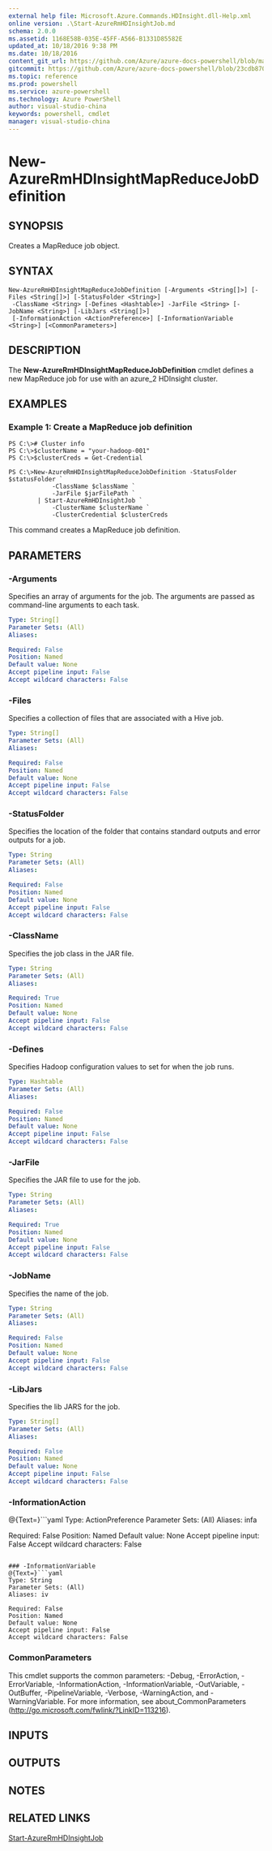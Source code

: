 ```yaml
---
external help file: Microsoft.Azure.Commands.HDInsight.dll-Help.xml
online version: .\Start-AzureRmHDInsightJob.md
schema: 2.0.0
ms.assetid: 1168E58B-035E-45FF-A566-B1331D85582E
updated_at: 10/18/2016 9:38 PM
ms.date: 10/18/2016
content_git_url: https://github.com/Azure/azure-docs-powershell/blob/master/azureps-cmdlets-docs/ResourceManager/AzureRM.HDInsight/v1.1.4/New-AzureRmHDInsightMapReduceJobDefinition.md
gitcommit: https://github.com/Azure/azure-docs-powershell/blob/23cdb8705d4ab9807c0e21b238f3b134a7d49c7d/azureps-cmdlets-docs/ResourceManager/AzureRM.HDInsight/v1.1.4/New-AzureRmHDInsightMapReduceJobDefinition.md
ms.topic: reference
ms.prod: powershell
ms.service: azure-powershell
ms.technology: Azure PowerShell
author: visual-studio-china
keywords: powershell, cmdlet
manager: visual-studio-china
---
```


# New-AzureRmHDInsightMapReduceJobDefinition

## SYNOPSIS
Creates a MapReduce job object.

## SYNTAX

```
New-AzureRmHDInsightMapReduceJobDefinition [-Arguments <String[]>] [-Files <String[]>] [-StatusFolder <String>]
 -ClassName <String> [-Defines <Hashtable>] -JarFile <String> [-JobName <String>] [-LibJars <String[]>]
 [-InformationAction <ActionPreference>] [-InformationVariable <String>] [<CommonParameters>]
```

## DESCRIPTION
The **New-AzureRmHDInsightMapReduceJobDefinition** cmdlet defines a new MapReduce job for use with an azure_2 HDInsight cluster.

## EXAMPLES

### Example 1: Create a MapReduce job definition
```
PS C:\># Cluster info
PS C:\>$clusterName = "your-hadoop-001"
PS C:\>$clusterCreds = Get-Credential

PS C:\>New-AzureRmHDInsightMapReduceJobDefinition -StatusFolder $statusFolder `
            -ClassName $className `
            -JarFile $jarFilePath `
        | Start-AzureRmHDInsightJob `
            -ClusterName $clusterName `
            -ClusterCredential $clusterCreds
```

This command creates a MapReduce job definition.

## PARAMETERS

### -Arguments
Specifies an array of arguments for the job.
The arguments are passed as command-line arguments to each task.

```yaml
Type: String[]
Parameter Sets: (All)
Aliases: 

Required: False
Position: Named
Default value: None
Accept pipeline input: False
Accept wildcard characters: False
```

### -Files
Specifies a collection of files that are associated with a Hive job.

```yaml
Type: String[]
Parameter Sets: (All)
Aliases: 

Required: False
Position: Named
Default value: None
Accept pipeline input: False
Accept wildcard characters: False
```

### -StatusFolder
Specifies the location of the folder that contains standard outputs and error outputs for a job.

```yaml
Type: String
Parameter Sets: (All)
Aliases: 

Required: False
Position: Named
Default value: None
Accept pipeline input: False
Accept wildcard characters: False
```

### -ClassName
Specifies the job class in the JAR file.

```yaml
Type: String
Parameter Sets: (All)
Aliases: 

Required: True
Position: Named
Default value: None
Accept pipeline input: False
Accept wildcard characters: False
```

### -Defines
Specifies Hadoop configuration values to set for when the job runs.

```yaml
Type: Hashtable
Parameter Sets: (All)
Aliases: 

Required: False
Position: Named
Default value: None
Accept pipeline input: False
Accept wildcard characters: False
```

### -JarFile
Specifies the JAR file to use for the job.

```yaml
Type: String
Parameter Sets: (All)
Aliases: 

Required: True
Position: Named
Default value: None
Accept pipeline input: False
Accept wildcard characters: False
```

### -JobName
Specifies the name of the job.

```yaml
Type: String
Parameter Sets: (All)
Aliases: 

Required: False
Position: Named
Default value: None
Accept pipeline input: False
Accept wildcard characters: False
```

### -LibJars
Specifies the lib JARS for the job.

```yaml
Type: String[]
Parameter Sets: (All)
Aliases: 

Required: False
Position: Named
Default value: None
Accept pipeline input: False
Accept wildcard characters: False
```

### -InformationAction
@{Text=}```yaml
Type: ActionPreference
Parameter Sets: (All)
Aliases: infa

Required: False
Position: Named
Default value: None
Accept pipeline input: False
Accept wildcard characters: False
```

### -InformationVariable
@{Text=}```yaml
Type: String
Parameter Sets: (All)
Aliases: iv

Required: False
Position: Named
Default value: None
Accept pipeline input: False
Accept wildcard characters: False
```

### CommonParameters
This cmdlet supports the common parameters: -Debug, -ErrorAction, -ErrorVariable, -InformationAction, -InformationVariable, -OutVariable, -OutBuffer, -PipelineVariable, -Verbose, -WarningAction, and -WarningVariable. For more information, see about_CommonParameters (http://go.microsoft.com/fwlink/?LinkID=113216).

## INPUTS

## OUTPUTS

## NOTES

## RELATED LINKS

[Start-AzureRmHDInsightJob](.\Start-AzureRmHDInsightJob.md)


